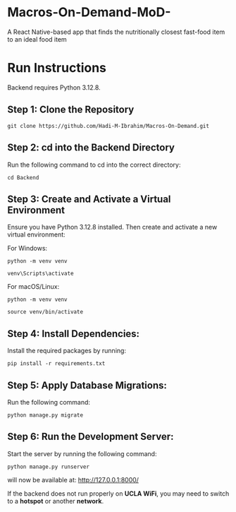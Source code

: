 # Macros-On-Demand-MoD-

A React Native-based app that finds the nutritionally closest fast-food item to an ideal food item

# Run Instructions

Backend requires Python 3.12.8.

## Step 1: Clone the Repository
```
git clone https://github.com/Hadi-M-Ibrahim/Macros-On-Demand.git
```

## Step 2: cd into the Backend Directory

Run the following command to cd into the correct directory:
```
cd Backend
```

## Step 3: Create and Activate a Virtual Environment

Ensure you have Python 3.12.8 installed. Then create and activate a new virtual environment:

For Windows:
```
python -m venv venv
```
```
venv\Scripts\activate
```

For macOS/Linux:
```
python -m venv venv
```
```
source venv/bin/activate
```

## Step 4: Install Dependencies:

Install the required packages by running:
```
pip install -r requirements.txt
```

## Step 5: Apply Database Migrations:

Run the following command:
```
python manage.py migrate
```

## Step 6: Run the Development Server:

Start the server by running the following command:
```
python manage.py runserver
```

will now be available at:
http://127.0.0.1:8000/

If the backend does not run properly on **UCLA WiFi**, you may need to switch to a **hotspot** or another **network**.

